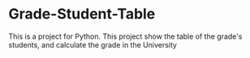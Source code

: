 # Grade-Student-Table
This is a project for Python. This project show the table of the grade's students, and calculate the grade in the University

